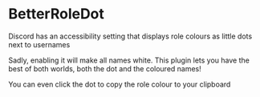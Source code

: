# BetterRoleDot

Discord has an accessibility setting that displays role colours as little dots next to usernames

Sadly, enabling it will make all names white. This plugin lets you have the best of both worlds, both the dot and the coloured names!

You can even click the dot to copy the role colour to your clipboard

